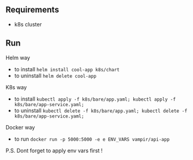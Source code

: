 ## Requirements

* k8s cluster

## Run

Helm way
* to install ```helm install cool-app k8s/chart```
* to uninstall ```helm delete cool-app```

K8s way
* to install ```kubectl apply -f k8s/bare/app.yaml; kubectl apply -f k8s/bare/app-service.yaml;```
* to uninstall ```kubectl delete -f k8s/bare/app.yaml; kubectl delete -f k8s/bare/app-service.yaml;```

Docker way
* to run ```docker run -p 5000:5000 -e e ENV_VARS vampir/api-app```

P.S. Dont forget to apply env vars first !
